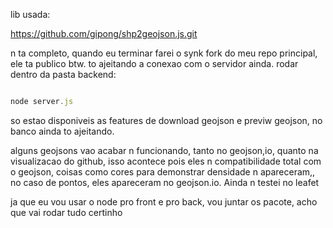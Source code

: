 lib usada:

https://github.com/gipong/shp2geojson.js.git


n ta completo, quando eu terminar farei o synk fork do meu repo principal, ele ta publico btw. to ajeitando a conexao com o servidor ainda. rodar dentro da pasta backend:

```js

node server.js

```

so estao disponiveis as features de download geojson e previw geojson, no banco ainda to ajeitando.




alguns geojsons vao acabar n funcionando, tanto no geojson,io, quanto na visualizacao do github, isso acontece pois eles n compatibilidade total com o geojson, coisas como cores para demonstrar densidade n apareceram,, no caso de pontos, eles apareceram no geojson.io. Ainda n testei no leafet

ja que eu vou usar o node pro front e pro back, vou juntar os pacote, acho que vai rodar tudo certinho

